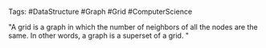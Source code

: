 Tags: #DataStructure #Graph #Grid #ComputerScience

"A grid is a graph in which the number of neighbors of all the nodes are the same. In other words, a graph is a superset of a grid. "